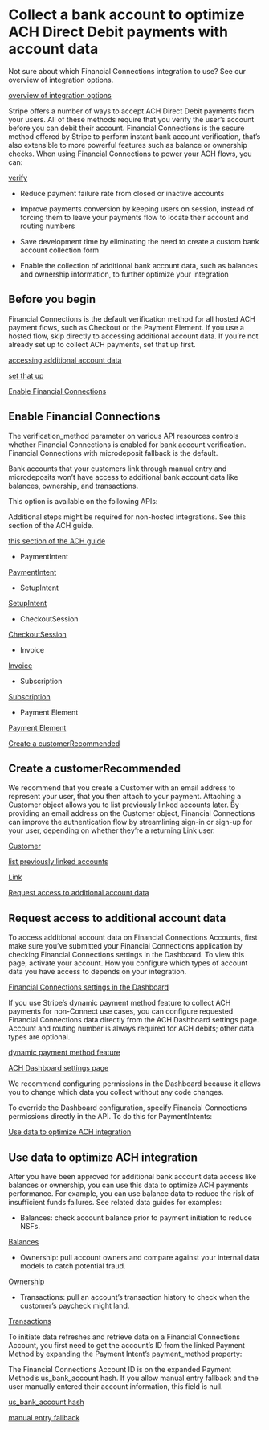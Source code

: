 # Collect a bank account to optimize ACH Direct Debit payments with account data

Not sure about which Financial Connections integration to use? See our overview of integration options.

[overview of integration options](/financial-connections/use-cases)

Stripe offers a number of ways to accept ACH Direct Debit payments from your users. All of these methods require that you verify the user’s account before you can debit their account. Financial Connections is the secure method offered by Stripe to perform instant bank account verification, that’s also extensible to more powerful features such as balance or ownership checks. When using Financial Connections to power your ACH flows, you can:

[verify](/payments/ach-debit#verification)

- Reduce payment failure rate from closed or inactive accounts

- Improve payments conversion by keeping users on session, instead of forcing them to leave your payments flow to locate their account and routing numbers

- Save development time by eliminating the need to create a custom bank account collection form

- Enable the collection of additional bank account data, such as balances and ownership information, to further optimize your integration

## Before you begin

Financial Connections is the default verification method for all hosted ACH payment flows, such as Checkout or the Payment Element. If you use a hosted flow, skip directly to accessing additional account data. If you’re not already set up to collect ACH payments, set that up first.

[accessing additional account data](#access)

[set that up](/payments/ach-debit/accept-a-payment?platform=web&ui=stripe-hosted)

[Enable Financial Connections](#enable)

## Enable Financial Connections

The verification_method parameter on various API resources controls whether Financial Connections is enabled for bank account verification. Financial Connections with microdeposit fallback is the default.

Bank accounts that your customers link through manual entry and microdeposits won’t have access to additional bank account data like balances, ownership, and transactions.

This option is available on the following APIs:

Additional steps might be required for non-hosted integrations. See this section of the ACH guide.

[this section of the ACH guide](/payments/ach-debit/accept-a-payment?platform=web&ui=direct-api#web-collect-details)

- PaymentIntent

[PaymentIntent](/api/payment_intents/create#create_payment_intent-payment_method_options-us_bank_account-verification_method)

- SetupIntent

[SetupIntent](/api/setup_intents/create#create_setup_intent-payment_method_options-us_bank_account-verification_method)

- CheckoutSession

[CheckoutSession](/api/checkout/sessions/create#create_checkout_session-payment_method_options-us_bank_account-verification_method)

- Invoice

[Invoice](/api/invoices/create#create_invoice-payment_settings-payment_method_options-us_bank_account-verification_method)

- Subscription

[Subscription](/api/subscriptions/create#create_subscription-payment_settings-payment_method_options-us_bank_account-verification_method)

- Payment Element

[Payment Element](/js/elements_object/create_without_intent#stripe_elements_no_intent-options-paymentMethodOptions-us_bank_account-verification_method)

[Create a customerRecommended](#customer)

## Create a customerRecommended

We recommend that you create a Customer with an email address to represent your user, that you then attach to your payment. Attaching a Customer object allows you to list previously linked accounts  later. By providing an email address on the Customer object, Financial Connections can improve the authentication flow by streamlining sign-in or sign-up for your user, depending on whether they’re a returning Link user.

[Customer](/api/customers)

[list previously linked accounts](/api/financial_connections/accounts/list)

[Link](https://support.stripe.com/questions/link-for-financial-connections-support-for-businesses)

[Request access to additional account data](#access)

## Request access to additional account data

To access additional account data on Financial Connections Accounts, first make sure you’ve submitted your Financial Connections application by checking Financial Connections settings in the Dashboard. To view this page, activate your account. How you configure which types of account data you have access to depends on your integration.

[Financial Connections settings in the Dashboard](https://dashboard.stripe.com/settings/financial-connections)

If you use Stripe’s dynamic payment method feature to collect ACH payments for non-Connect use cases, you can configure requested Financial Connections data directly from the ACH Dashboard settings page. Account and routing number is always required for ACH debits; other data types are optional.

[dynamic payment method feature](/payments/payment-methods/dynamic-payment-methods)

[ACH Dashboard settings page](https://dashboard.stripe.com/settings/payment_methods/us_bank_account)

We recommend configuring permissions in the Dashboard because it allows you to change which data you collect without any code changes.

To override the Dashboard configuration, specify Financial Connections permissions directly in the API. To do this for PaymentIntents:

[Use data to optimize ACH integration](#optimize)

## Use data to optimize ACH integration

After you have been approved for additional bank account data access like balances or ownership, you can use this data to optimize ACH payments performance. For example, you can use balance data to reduce the risk of insufficient funds failures. See related data guides for examples:

- Balances: check account balance prior to payment initiation to reduce NSFs.

[Balances](/financial-connections/balances)

- Ownership: pull account owners and compare against your internal data models to catch potential fraud.

[Ownership](/financial-connections/ownership)

- Transactions: pull an account’s transaction history to check when the customer’s paycheck might land.

[Transactions](/financial-connections/transactions)

To initiate data refreshes and retrieve data on a Financial Connections Account, you first need to get the account’s ID from the linked Payment Method by expanding the Payment Intent’s payment_method property:

The Financial Connections Account ID is on the expanded Payment Method’s us_bank_account hash. If you allow manual entry fallback and the user manually entered their account information, this field is null.

[us_bank_account hash](/api/payment_methods/object#payment_method_object-us_bank_account)

[manual entry fallback](/financial-connections/ach-direct-debit-payments#enable)
